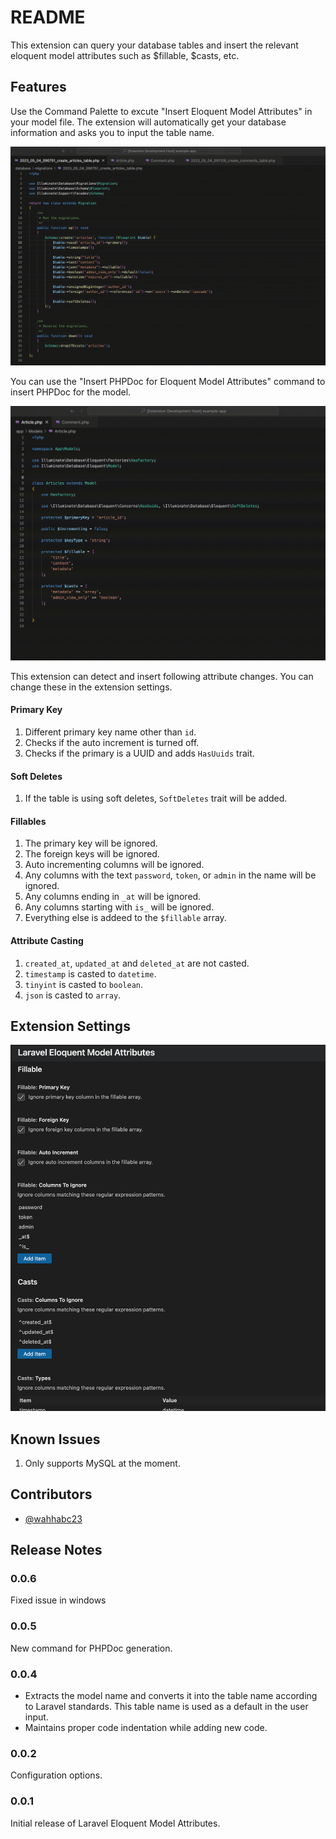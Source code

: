 # README

This extension can query your database tables and insert the relevant eloquent model attributes such as $fillable, $casts, etc.

## Features

Use the Command Palette to excute "Insert Eloquent Model Attributes" in your model file. The extension will automatically get your database information and asks you to input the table name.

![Attributes Screenshot](https://raw.githubusercontent.com/sandaru1/laravel-eloquent-model-attributes/main/images/attributes.gif)

You can use the "Insert PHPDoc for Eloquent Model Attributes" command to insert PHPDoc for the model.

![PHPDoc Screenshot](https://raw.githubusercontent.com/sandaru1/laravel-eloquent-model-attributes/main/images/phpdoc.gif)

This extension can detect and insert following attribute changes. You can change these in the extension settings.

#### Primary Key

1. Different primary key name other than `id`.
2. Checks if the auto increment is turned off.
3. Checks if the primary is a UUID and adds `HasUuids` trait.

#### Soft Deletes

1. If the table is using soft deletes, `SoftDeletes` trait will be added.

#### Fillables

1. The primary key will be ignored.
2. The foreign keys will be ignored.
3. Auto incrementing columns will be ignored.
4. Any columns with the text `password`, `token`, or `admin` in the name will be ignored.
5. Any columns ending in `_at` will be ignored.
6. Any columns starting with `is_` will be ignored.
6. Everything else is addeed to the `$fillable` array.

#### Attribute Casting

1. `created_at`, `updated_at` and `deleted_at` are not casted.
2. `timestamp` is casted to `datetime`.
3. `tinyint` is casted to `boolean`.
4. `json` is casted to `array`.

## Extension Settings

![Settings Screenshot](https://raw.githubusercontent.com/sandaru1/laravel-eloquent-model-attributes/main/images/settings.png)

## Known Issues

1. Only supports MySQL at the moment.

## Contributors

- [@wahhabc23](https://github.com/wahhabc23)

## Release Notes

### 0.0.6

Fixed issue in windows

### 0.0.5

New command for PHPDoc generation.

### 0.0.4

- Extracts the model name and converts it into the table name according to Laravel standards. This table name is used as a default in the user input.
- Maintains proper code indentation while adding new code.

### 0.0.2

Configuration options.

### 0.0.1

Initial release of Laravel Eloquent Model Attributes.

